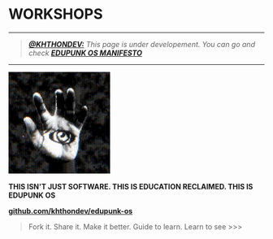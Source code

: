 # WORKSHOPS

---

> _**[@KHTHONDEV:](https://github.com/khthondev)** This page is under developement. You can go and check **[EDUPUNK OS MANIFESTO](../main/MANIFESTO.md)**_

---

<img src="../../assets/doc-images/edupunk-os-hand-eye-logo.gif" width="200px">

**THIS ISN'T JUST SOFTWARE. THIS IS EDUCATION RECLAIMED. THIS IS EDUPUNK OS**

**[github.com/khthondev/edupunk-os](https://github.com/khthondev/edupunk-os)**

> Fork it. Share it. Make it better. Guide to learn. Learn to see >>>